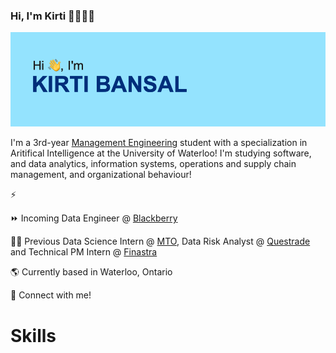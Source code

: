 ### Hi, I'm Kirti 👋👩🏽‍💻

<img src="https://github.com/kirtibansal2002/kirtibansal2002/blob/main/header.png">

I'm a 3rd-year [Management Engineering](https://uwaterloo.ca/future-students/programs/management-engineering) student with a specialization in Aritifical Intelligence at the University of Waterloo! I'm studying software, and data analytics, information systems, operations and supply chain management, and organizational behaviour!

⚡ 

⏩ Incoming Data Engineer @ [Blackberry](https://www.blackberry.com/us/en)

👩‍💻 Previous Data Science Intern @ [MTO](https://www.ontario.ca/page/ministry-transportation), Data Risk Analyst @ [Questrade](https://www.questrade.com/?s_cid=qfgtq091_cpc_google&gad_source=1&gclid=CjwKCAjwuJ2xBhA3EiwAMVjkVJP80fTKff6SRXBueOKP6MF8euDMn0uJLn6nOJyodC7CWLUjQaUbwBoCCXYQAvD_BwE&gclsrc=aw.ds) and Technical PM Intern @ [Finastra](https://www.finastra.com)

🌎 Currently based in Waterloo, Ontario

💬 Connect with me!

# Skills
